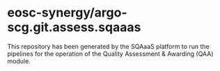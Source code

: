 <!--
SPDX-FileCopyrightText: Copyright contributors to the Software Quality Assurance as a Service (SQAaaS) project <sqaaas@ibergrid.eu>

SPDX-License-Identifier: GPL-3.0-only
-->

# eosc-synergy/argo-scg.git.assess.sqaaas
This repository has been generated by the SQAaaS platform to run the pipelines
for the operation of the
Quality Assessment & Awarding (QAA)
module.